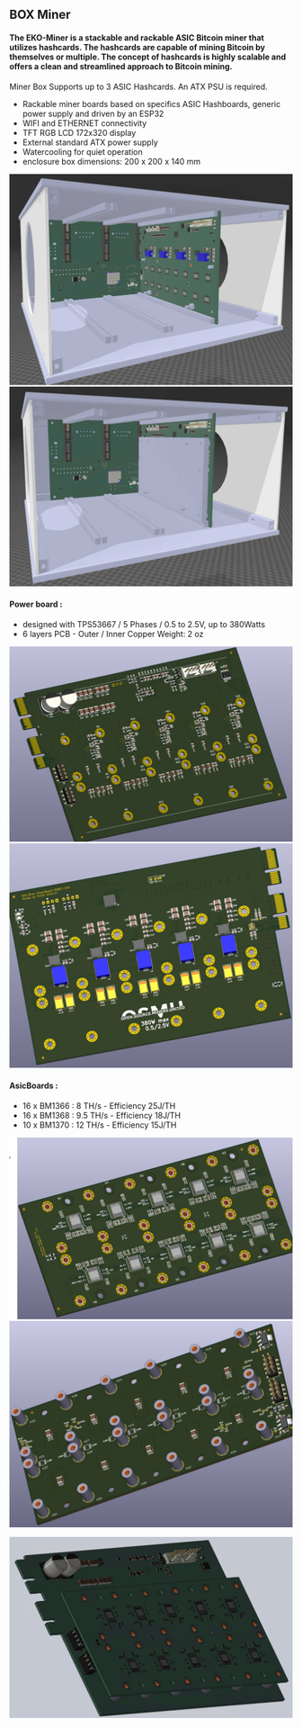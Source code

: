 
## BOX Miner

#### The EKO-Miner is a stackable and rackable ASIC Bitcoin miner that utilizes hashcards. The hashcards are capable of mining Bitcoin by themselves or multiple. The concept of hashcards is highly scalable and offers a clean and streamlined approach to Bitcoin mining.


Miner Box Supports up to 3 ASIC Hashcards. An ATX PSU is required.

- Rackable miner boards based on specifics ASIC Hashboards, generic power supply and driven by an ESP32
- WIFI and ETHERNET connectivity
- TFT RGB LCD 172x320 display
- External standard ATX power supply
- Watercooling for quiet operation
- enclosure box dimensions: 200 x 200 x 140 mm

![hashcard](https://github.com/phil31/BOX-Miner/blob/main/images/First_proto/3D_EKO_Miner_WOheatsink_V1.jpg)
![hashcard](https://github.com/phil31/BOX-Miner/blob/main/images/First_proto/3D_EKO_Miner_Wheatsink_V1.jpg)


#### Power board : 
- designed with TPS53667 / 5 Phases / 0.5 to 2.5V, up to 380Watts
- 6 layers PCB - Outer / Inner Copper Weight: 2 oz

![hashcard](https://github.com/phil31/BOX-Miner/blob/main/images/PowerBoard_TPS53667_TOP.jpg)
![hashcard](https://github.com/phil31/BOX-Miner/blob/main/images/PowerBoard_TPS53667_BOT.jpg)

#### AsicBoards : 
- 16 x BM1366 : 8 TH/s - Efficiency 25J/TH
- 16 x BM1368 : 9.5 TH/s - Efficiency 18J/TH
- 10 x BM1370 : 12 TH/s - Efficiency 15J/TH

![hashcard](https://github.com/phil31/BOX-Miner/blob/main/images/AsicBoard_10xBM1370_TOP.jpg)
![hashcard](https://github.com/phil31/BOX-Miner/blob/main/images/AsicBoard_10xBM1370_BOT.jpg)

![hashcard](https://github.com/phil31/BOX-Miner/blob/main/images/Assembled_board_10xBM1370_Without_Heatsink.jpg)

